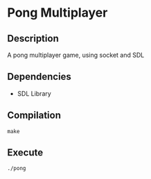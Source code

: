 Pong Multiplayer
================

## Description

A pong multiplayer game, using socket and SDL

## Dependencies

* SDL Library

## Compilation

	make

## Execute

	./pong


